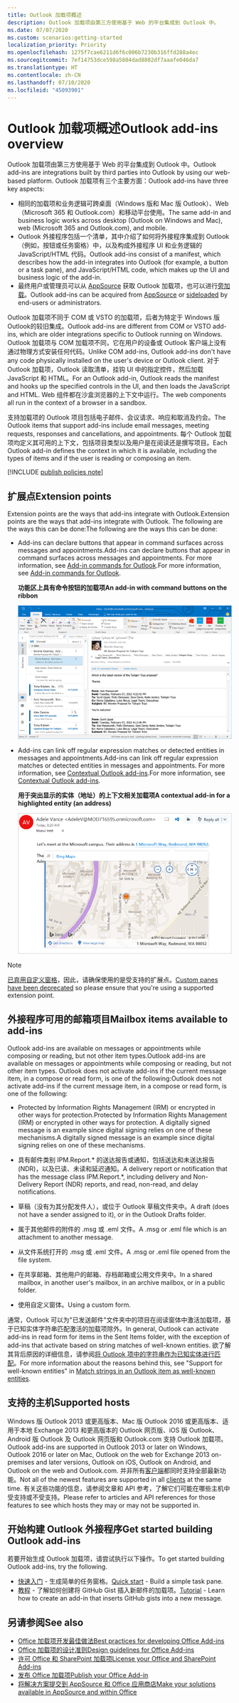 ```yaml
---
title: Outlook 加载项概述
description: Outlook 加载项由第三方使用基于 Web 的平台集成到 Outlook 中。
ms.date: 07/07/2020
ms.custom: scenarios:getting-started
localization_priority: Priority
ms.openlocfilehash: 1275f7cae6211d6f6c006b7230b316ffd288a4ec
ms.sourcegitcommit: 7ef14753dce598a5804dad8802df7aaafe046da7
ms.translationtype: HT
ms.contentlocale: zh-CN
ms.lasthandoff: 07/10/2020
ms.locfileid: "45093901"
---
```

# <a name="outlook-add-ins-overview"></a><span data-ttu-id="96d5c-103">Outlook 加载项概述</span><span class="sxs-lookup"><span data-stu-id="96d5c-103">Outlook add-ins overview</span></span>

<span data-ttu-id="96d5c-104">Outlook 加载项由第三方使用基于 Web 的平台集成到 Outlook 中。</span><span class="sxs-lookup"><span data-stu-id="96d5c-104">Outlook add-ins are integrations built by third parties into Outlook by using our web-based platform.</span></span> <span data-ttu-id="96d5c-105">Outlook 加载项有三个主要方面：</span><span class="sxs-lookup"><span data-stu-id="96d5c-105">Outlook add-ins have three key aspects:</span></span>

- <span data-ttu-id="96d5c-106">相同的加载项和业务逻辑可跨桌面（Windows 版和 Mac 版 Outlook）、Web（Microsoft 365 和 Outlook.com）和移动平台使用。</span><span class="sxs-lookup"><span data-stu-id="96d5c-106">The same add-in and business logic works across desktop (Outlook on Windows and Mac), web (Microsoft 365 and Outlook.com), and mobile.</span></span>
- <span data-ttu-id="96d5c-107">Outlook 外接程序包括一个清单，其中介绍了如何将外接程序集成到 Outlook（例如，按钮或任务窗格）中，以及构成外接程序 UI 和业务逻辑的 JavaScript/HTML 代码。</span><span class="sxs-lookup"><span data-stu-id="96d5c-107">Outlook add-ins consist of a manifest, which describes how the add-in integrates into Outlook (for example, a button or a task pane), and JavaScript/HTML code, which makes up the UI and business logic of the add-in.</span></span>
- <span data-ttu-id="96d5c-108">最终用户或管理员可以从 [AppSource](https://appsource.microsoft.com) 获取 Outlook 加载项，也可以进行[旁加载](sideload-outlook-add-ins-for-testing.md)。</span><span class="sxs-lookup"><span data-stu-id="96d5c-108">Outlook add-ins can be acquired from [AppSource](https://appsource.microsoft.com) or [sideloaded](sideload-outlook-add-ins-for-testing.md) by end-users or administrators.</span></span>

<span data-ttu-id="96d5c-109">Outlook 加载项不同于 COM 或 VSTO 的加载项，后者为特定于 Windows 版 Outlook的较旧集成。</span><span class="sxs-lookup"><span data-stu-id="96d5c-109">Outlook add-ins are different from COM or VSTO add-ins, which are older integrations specific to Outlook running on Windows.</span></span> <span data-ttu-id="96d5c-110">Outlook 加载项与 COM 加载项不同，它在用户的设备或 Outlook 客户端上没有通过物理方式安装任何代码。</span><span class="sxs-lookup"><span data-stu-id="96d5c-110">Unlike COM add-ins, Outlook add-ins don't have any code physically installed on the user's device or Outlook client.</span></span> <span data-ttu-id="96d5c-111">对于 Outlook 加载项，Outlook 读取清单，挂钩 UI 中的指定控件，然后加载 JavaScript 和 HTML。</span><span class="sxs-lookup"><span data-stu-id="96d5c-111">For an Outlook add-in, Outlook reads the manifest and hooks up the specified controls in the UI, and then loads the JavaScript and HTML.</span></span> <span data-ttu-id="96d5c-112">Web 组件都在沙盒浏览器的上下文中运行。</span><span class="sxs-lookup"><span data-stu-id="96d5c-112">The web components all run in the context of a browser in a sandbox.</span></span>

<span data-ttu-id="96d5c-113">支持加载项的 Outlook 项目包括电子邮件、会议请求、响应和取消及约会。</span><span class="sxs-lookup"><span data-stu-id="96d5c-113">The Outlook items that support add-ins include email messages, meeting requests, responses and cancellations, and appointments.</span></span> <span data-ttu-id="96d5c-114">每个 Outlook 加载项均定义其可用的上下文，包括项目类型以及用户是在阅读还是撰写项目。</span><span class="sxs-lookup"><span data-stu-id="96d5c-114">Each Outlook add-in defines the context in which it is available, including the types of items and if the user is reading or composing an item.</span></span>

[!INCLUDE [publish policies note](../includes/note-publish-policies.md)]

## <a name="extension-points"></a><span data-ttu-id="96d5c-115">扩展点</span><span class="sxs-lookup"><span data-stu-id="96d5c-115">Extension points</span></span>

<span data-ttu-id="96d5c-116">Extension points are the ways that add-ins integrate with Outlook.</span><span class="sxs-lookup"><span data-stu-id="96d5c-116">Extension points are the ways that add-ins integrate with Outlook.</span></span> <span data-ttu-id="96d5c-117">The following are the ways this can be done:</span><span class="sxs-lookup"><span data-stu-id="96d5c-117">The following are the ways this can be done:</span></span>

- <span data-ttu-id="96d5c-118">Add-ins can declare buttons that appear in command surfaces across messages and appointments.</span><span class="sxs-lookup"><span data-stu-id="96d5c-118">Add-ins can declare buttons that appear in command surfaces across messages and appointments.</span></span> <span data-ttu-id="96d5c-119">For more information, see [Add-in commands for Outlook](add-in-commands-for-outlook.md).</span><span class="sxs-lookup"><span data-stu-id="96d5c-119">For more information, see [Add-in commands for Outlook](add-in-commands-for-outlook.md).</span></span>

    <span data-ttu-id="96d5c-120">**功能区上具有命令按钮的加载项**</span><span class="sxs-lookup"><span data-stu-id="96d5c-120">**An add-in with command buttons on the ribbon**</span></span>

    ![加载项命令无 UI 形状](../images/uiless-command-shape.png)

- <span data-ttu-id="96d5c-122">Add-ins can link off regular expression matches or detected entities in messages and appointments.</span><span class="sxs-lookup"><span data-stu-id="96d5c-122">Add-ins can link off regular expression matches or detected entities in messages and appointments.</span></span> <span data-ttu-id="96d5c-123">For more information, see [Contextual Outlook add-ins](contextual-outlook-add-ins.md).</span><span class="sxs-lookup"><span data-stu-id="96d5c-123">For more information, see [Contextual Outlook add-ins](contextual-outlook-add-ins.md).</span></span>

    <span data-ttu-id="96d5c-124">**用于突出显示的实体（地址）的上下文相关加载项**</span><span class="sxs-lookup"><span data-stu-id="96d5c-124">**A contextual add-in for a highlighted entity (an address)**</span></span>

    ![在卡片中显示上下文相关应用程序](../images/outlook-detected-entity-card.png)

> [!NOTE]
> <span data-ttu-id="96d5c-126">[已弃用自定义窗格](https://developer.microsoft.com/outlook/blogs/make-your-add-ins-available-in-the-office-ribbon/)，因此，请确保使用的是受支持的扩展点。</span><span class="sxs-lookup"><span data-stu-id="96d5c-126">[Custom panes have been deprecated](https://developer.microsoft.com/outlook/blogs/make-your-add-ins-available-in-the-office-ribbon/) so please ensure that you're using a supported extension point.</span></span>

## <a name="mailbox-items-available-to-add-ins"></a><span data-ttu-id="96d5c-127">外接程序可用的邮箱项目</span><span class="sxs-lookup"><span data-stu-id="96d5c-127">Mailbox items available to add-ins</span></span>

<span data-ttu-id="96d5c-128">Outlook add-ins are available on messages or appointments while composing or reading, but not other item types.</span><span class="sxs-lookup"><span data-stu-id="96d5c-128">Outlook add-ins are available on messages or appointments while composing or reading, but not other item types.</span></span> <span data-ttu-id="96d5c-129">Outlook does not activate add-ins if the current message item, in a compose or read form, is one of the following:</span><span class="sxs-lookup"><span data-stu-id="96d5c-129">Outlook does not activate add-ins if the current message item, in a compose or read form, is one of the following:</span></span>

- <span data-ttu-id="96d5c-130">Protected by Information Rights Management (IRM) or encrypted in other ways for protection.</span><span class="sxs-lookup"><span data-stu-id="96d5c-130">Protected by Information Rights Management (IRM) or encrypted in other ways for protection.</span></span> <span data-ttu-id="96d5c-131">A digitally signed message is an example since digital signing relies on one of these mechanisms.</span><span class="sxs-lookup"><span data-stu-id="96d5c-131">A digitally signed message is an example since digital signing relies on one of these mechanisms.</span></span>

- <span data-ttu-id="96d5c-132">具有邮件类别 IPM.Report.\* 的送达报告或通知，包括送达和未送达报告 (NDR)，以及已读、未读和延迟通知。</span><span class="sxs-lookup"><span data-stu-id="96d5c-132">A delivery report or notification that has the message class IPM.Report.\*, including delivery and Non-Delivery Report (NDR) reports, and read, non-read, and delay notifications.</span></span>

- <span data-ttu-id="96d5c-133">草稿（没有为其分配发件人），或位于 Outlook 草稿文件夹中。</span><span class="sxs-lookup"><span data-stu-id="96d5c-133">A draft (does not have a sender assigned to it), or in the Outlook Drafts folder.</span></span>

- <span data-ttu-id="96d5c-134">属于其他邮件的附件的 .msg 或 .eml 文件。</span><span class="sxs-lookup"><span data-stu-id="96d5c-134">A .msg or .eml file which is an attachment to another message.</span></span>

- <span data-ttu-id="96d5c-135">从文件系统打开的 .msg 或 .eml 文件。</span><span class="sxs-lookup"><span data-stu-id="96d5c-135">A .msg or .eml file opened from the file system.</span></span>

- <span data-ttu-id="96d5c-136">在共享邮箱、其他用户的邮箱、存档邮箱或公用文件夹中。</span><span class="sxs-lookup"><span data-stu-id="96d5c-136">In a shared mailbox, in another user's mailbox, in an archive mailbox, or in a public folder.</span></span>

- <span data-ttu-id="96d5c-137">使用自定义窗体。</span><span class="sxs-lookup"><span data-stu-id="96d5c-137">Using a custom form.</span></span>

<span data-ttu-id="96d5c-138">通常，Outlook 可以为"已发送邮件"文件夹中的项目在阅读窗体中激活加载项，基于已知实体字符串匹配激活的加载项除外。</span><span class="sxs-lookup"><span data-stu-id="96d5c-138">In general, Outlook can activate add-ins in read form for items in the Sent Items folder, with the exception of add-ins that activate based on string matches of well-known entities.</span></span> <span data-ttu-id="96d5c-139">欲了解其背后原因的详细信息，请参阅[将 Outlook 项中的字符串作为已知实体进行匹配](match-strings-in-an-item-as-well-known-entities.md)。</span><span class="sxs-lookup"><span data-stu-id="96d5c-139">For more information about the reasons behind this, see "Support for well-known entities" in [Match strings in an Outlook item as well-known entities](match-strings-in-an-item-as-well-known-entities.md).</span></span>

## <a name="supported-hosts"></a><span data-ttu-id="96d5c-140">支持的主机</span><span class="sxs-lookup"><span data-stu-id="96d5c-140">Supported hosts</span></span>

<span data-ttu-id="96d5c-141">Windows 版 Outlook 2013 或更高版本、Mac 版 Outlook 2016 或更高版本、适用于本地 Exchange 2013 和更高版本的 Outlook 网页版、iOS 版 Outlook、Android 版 Outlook 及 Outlook 网页版和 Outlook.com 支持 Outlook 加载项。</span><span class="sxs-lookup"><span data-stu-id="96d5c-141">Outlook add-ins are supported in Outlook 2013 or later on Windows, Outlook 2016 or later on Mac, Outlook on the web for Exchange 2013 on-premises and later versions, Outlook on iOS, Outlook on Android, and Outlook on the web and Outlook.com.</span></span> <span data-ttu-id="96d5c-142">并非所有[客户端](../reference/requirement-sets/outlook-api-requirement-sets.md#requirement-sets-supported-by-exchange-servers-and-outlook-clients)都同时支持全部最新功能。</span><span class="sxs-lookup"><span data-stu-id="96d5c-142">Not all of the newest features are supported in all [clients](../reference/requirement-sets/outlook-api-requirement-sets.md#requirement-sets-supported-by-exchange-servers-and-outlook-clients) at the same time.</span></span> <span data-ttu-id="96d5c-143">有关这些功能的信息，请参阅文章和 API 参考，了解它们可能在哪些主机中受支持或不受支持。</span><span class="sxs-lookup"><span data-stu-id="96d5c-143">Please refer to articles and API references for those features to see which hosts they may or may not be supported in.</span></span>


## <a name="get-started-building-outlook-add-ins"></a><span data-ttu-id="96d5c-144">开始构建 Outlook 外接程序</span><span class="sxs-lookup"><span data-stu-id="96d5c-144">Get started building Outlook add-ins</span></span>

<span data-ttu-id="96d5c-145">若要开始生成 Outlook 加载项，请尝试执行以下操作。</span><span class="sxs-lookup"><span data-stu-id="96d5c-145">To get started building Outlook add-ins, try the following.</span></span>

- <span data-ttu-id="96d5c-146">[快速入门](../quickstarts/outlook-quickstart.md) - 生成简单的任务窗格。</span><span class="sxs-lookup"><span data-stu-id="96d5c-146">[Quick start](../quickstarts/outlook-quickstart.md) - Build a simple task pane.</span></span>
- <span data-ttu-id="96d5c-147">[教程](../tutorials/outlook-tutorial.md) - 了解如何创建将 GitHub Gist 插入新邮件的加载项。</span><span class="sxs-lookup"><span data-stu-id="96d5c-147">[Tutorial](../tutorials/outlook-tutorial.md) - Learn how to create an add-in that inserts GitHub gists into a new message.</span></span>


## <a name="see-also"></a><span data-ttu-id="96d5c-148">另请参阅</span><span class="sxs-lookup"><span data-stu-id="96d5c-148">See also</span></span>

- [<span data-ttu-id="96d5c-149">Office 加载项开发最佳做法</span><span class="sxs-lookup"><span data-stu-id="96d5c-149">Best practices for developing Office Add-ins</span></span>](../concepts/add-in-development-best-practices.md)
- [<span data-ttu-id="96d5c-150">Office 加载项的设计准则</span><span class="sxs-lookup"><span data-stu-id="96d5c-150">Design guidelines for Office Add-ins</span></span>](../design/add-in-design.md)
- [<span data-ttu-id="96d5c-151">许可 Office 和 SharePoint 加载项</span><span class="sxs-lookup"><span data-stu-id="96d5c-151">License your Office and SharePoint Add-ins</span></span>](/office/dev/store/license-your-add-ins)
- [<span data-ttu-id="96d5c-152">发布 Office 加载项</span><span class="sxs-lookup"><span data-stu-id="96d5c-152">Publish your Office Add-in</span></span>](../publish/publish.md)
- [<span data-ttu-id="96d5c-153">将解决方案提交到 AppSource 和 Office 应用商店</span><span class="sxs-lookup"><span data-stu-id="96d5c-153">Make your solutions available in AppSource and within Office</span></span>](/office/dev/store/submit-to-the-office-store)
